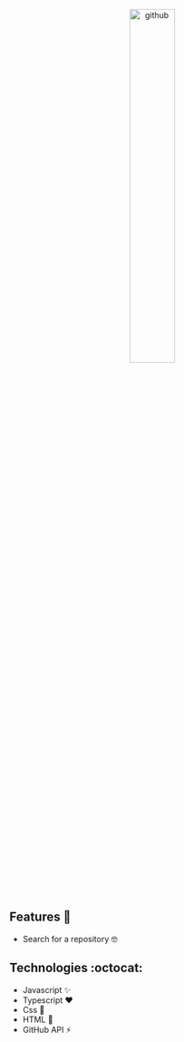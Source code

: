 
<p align="center">
<img align="center" src="https://media.giphy.com/media/dxn6fRlTIShoeBr69N/giphy.gif" width="40%" alt="github"/>
</p>

## Features :deciduous_tree:
* Search for a repository :nerd_face:

## Technologies :octocat:
* Javascript :sparkles:
* Typescript :heart:
* Css :nail_care:
* HTML :hammer:	
* GitHub API :zap:
